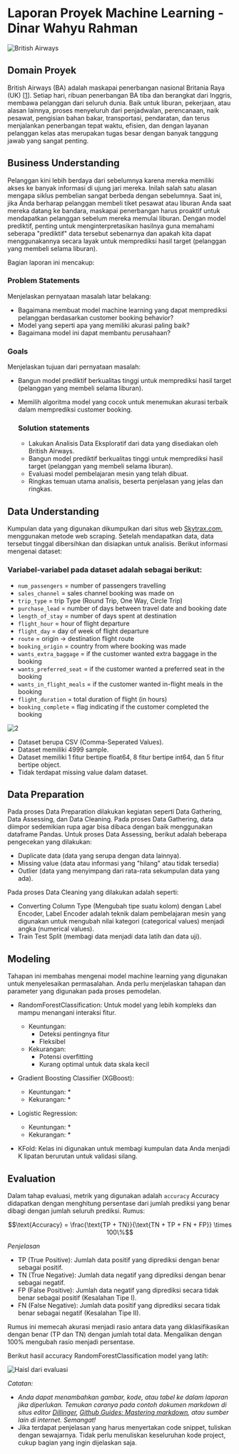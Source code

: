 # Laporan Proyek Machine Learning - Dinar Wahyu Rahman

![British Airways](https://media.cntraveler.com/photos/577fcc03e0b5a6244f4c789c/16:9/w_2560%2Cc_limit/BritishAirways-Boeing777-AlamyF1KW8J.jpg)

## Domain Proyek

British Airways (BA) adalah maskapai penerbangan nasional Britania Raya (UK) [[1](https://www.britishairways.com/content/information/about-ba)]. Setiap hari, ribuan penerbangan BA tiba dan berangkat dari Inggris, membawa pelanggan dari seluruh dunia. Baik untuk liburan, pekerjaan, atau alasan lainnya, proses menyeluruh dari penjadwalan, perencanaan, naik pesawat, pengisian bahan bakar, transportasi, pendaratan, dan terus menjalankan penerbangan tepat waktu, efisien, dan dengan layanan pelanggan kelas atas merupakan tugas besar dengan banyak tanggung jawab yang sangat penting.

## Business Understanding

Pelanggan kini lebih berdaya dari sebelumnya karena mereka memiliki akses ke banyak informasi di ujung jari mereka. Inilah salah satu alasan mengapa siklus pembelian sangat berbeda dengan sebelumnya. 
Saat ini, jika Anda berharap pelanggan membeli tiket pesawat atau liburan Anda saat mereka datang ke bandara, maskapai penerbangan harus proaktif untuk mendapatkan pelanggan sebelum mereka memulai liburan. Dengan model prediktif, penting untuk menginterpretasikan hasilnya guna memahami seberapa "prediktif" data tersebut sebenarnya dan apakah kita dapat menggunakannya secara layak untuk memprediksi hasil target (pelanggan yang membeli selama liburan).

Bagian laporan ini mencakup:

### Problem Statements

Menjelaskan pernyataan masalah latar belakang:
- Bagaimana membuat model machine learning yang dapat memprediksi pelanggan berdasarkan customer booking behavior?
- Model yang seperti apa yang memiliki akurasi paling baik?
- Bagaimana model ini dapat membantu perusahaan?

### Goals

Menjelaskan tujuan dari pernyataan masalah:
- Bangun model prediktif berkualitas tinggi untuk memprediksi hasil target (pelanggan yang membeli selama liburan).
- Memilih algoritma model yang cocok untuk menemukan akurasi terbaik dalam memprediksi customer booking.

    ### Solution statements
    - Lakukan Analisis Data Eksploratif dari data yang disediakan oleh British Airways.
    - Bangun model prediktif berkualitas tinggi untuk memprediksi hasil target (pelanggan yang membeli selama liburan).
    - Evaluasi model pembelajaran mesin yang telah dibuat.
    - Ringkas temuan utama analisis, beserta penjelasan yang jelas dan ringkas.
      
## Data Understanding
Kumpulan data yang digunakan dikumpulkan dari situs web [Skytrax.com](https://www.skytrax.com), menggunakan metode web scraping. Setelah mendapatkan data, data tersebut tinggal dibersihkan dan disiapkan untuk analisis. Berikut informasi mengenai dataset:  

### Variabel-variabel pada dataset adalah sebagai berikut:
- `num_passengers` = number of passengers travelling
- `sales_channel` = sales channel booking was made on
- `trip_type` = trip Type (Round Trip, One Way, Circle Trip)
- `purchase_lead` = number of days between travel date and booking date
- `length_of_stay` = number of days spent at destination
- `flight_hour` = hour of flight departure
- `flight_day` = day of week of flight departure
- `route` = origin -> destination flight route
- `booking_origin` = country from where booking was made
- `wants_extra_baggage` = if the customer wanted extra baggage in the booking
- `wants_preferred_seat` = if the customer wanted a preferred seat in the booking
- `wants_in_flight_meals` = if the customer wanted in-flight meals in the booking
- `flight_duration` = total duration of flight (in hours)
- `booking_complete` = flag indicating if the customer completed the booking

![2](https://github.com/user-attachments/assets/dda76384-998d-4063-92d9-201e0b365755)

- Dataset berupa CSV (Comma-Seperated Values).
- Dataset memiliki 4999 sample.
- Dataset memiliki 1 fitur bertipe float64, 8 fitur bertipe int64, dan 5 fitur bertipe object.
- Tidak terdapat missing value dalam dataset.

## Data Preparation
Pada proses Data Preparation dilakukan kegiatan seperti Data Gathering, Data Assessing, dan Data Cleaning. Pada proses Data Gathering, data diimpor sedemikian rupa agar bisa dibaca dengan baik menggunakan dataframe Pandas. Untuk proses Data Assessing, berikut adalah beberapa pengecekan yang dilakukan:
- Duplicate data (data yang serupa dengan data lainnya).
- Missing value (data atau informasi yang "hilang" atau tidak tersedia)
- Outlier (data yang menyimpang dari rata-rata sekumpulan data yang ada).

Pada proses Data Cleaning yang dilakukan adalah seperti:
- Converting Column Type (Mengubah tipe suatu kolom) dengan Label Encoder, Label Encoder adalah teknik dalam pembelajaran mesin yang digunakan untuk mengubah nilai kategori (categorical values) menjadi angka (numerical values).
- Train Test Split (membagi data menjadi data latih dan data uji).

## Modeling
Tahapan ini membahas mengenai model machine learning yang digunakan untuk menyelesaikan permasalahan. Anda perlu menjelaskan tahapan dan parameter yang digunakan pada proses pemodelan.
* RandomForestClassification: Untuk model yang lebih kompleks dan mampu menangani interaksi fitur.
    * Keuntungan:
        * Deteksi pentingnya fitur
        * Fleksibel
    * Kekurangan:
        * Potensi overfitting
        * Kurang optimal untuk data skala kecil
* Gradient Boosting Classifier (XGBoost):
    * Keuntungan:
          *
    * Kekurangan:
          *
          
* Logistic Regression:
     * Keuntungan:
          *
    * Kekurangan:
          *
      
* KFold: Kelas ini digunakan untuk membagi kumpulan data Anda menjadi K lipatan berurutan untuk validasi silang.

## Evaluation
Dalam tahap evaluasi, metrik yang digunakan adalah `accuracy`
Accuracy didapatkan dengan menghitung persentase dari jumlah prediksi yang benar dibagi dengan jumlah seluruh prediksi. Rumus:

$$\text{Accuracy} = \frac{\text{TP + TN}}{\text{TN + TP + FN + FP}} \times 100\%$$

*Penjelasan*
- TP (True Positive): Jumlah data positif yang diprediksi dengan benar sebagai positif.
- TN (True Negative): Jumlah data negatif yang diprediksi dengan benar sebagai negatif.
- FP (False Positive): Jumlah data negatif yang diprediksi secara tidak benar sebagai positif (Kesalahan Tipe I).
- FN (False Negative): Jumlah data positif yang diprediksi secara tidak benar sebagai negatif (Kesalahan Tipe II).

Rumus ini memecah akurasi menjadi rasio antara data yang diklasifikasikan dengan benar (TP dan TN) dengan jumlah total data. Mengalikan dengan 100% mengubah rasio menjadi persentase.

Berikut hasil accuracy RandomForestClassification model yang latih:

![Haisl dari evaluasi](https://github.com/user-attachments/assets/eb55e20e-9de8-498c-a3e2-e41b125def0d)


_Catatan:_
- _Anda dapat menambahkan gambar, kode, atau tabel ke dalam laporan jika diperlukan. Temukan caranya pada contoh dokumen markdown di situs editor [Dillinger](https://dillinger.io/), [Github Guides: Mastering markdown](https://guides.github.com/features/mastering-markdown/), atau sumber lain di internet. Semangat!_
- Jika terdapat penjelasan yang harus menyertakan code snippet, tuliskan dengan sewajarnya. Tidak perlu menuliskan keseluruhan kode project, cukup bagian yang ingin dijelaskan saja.
